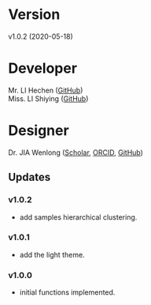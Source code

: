 # Version
v1.0.2 (2020-05-18)

# Developer
Mr. LI Hechen ([GitHub](https://github.com/lhc70000))</br>
Miss. LI Shiying ([GitHub](https://github.com/CherineLee))

# Designer
Dr. JIA Wenlong ([Scholar](https://scholar.google.com.hk/citations?user=eupQCQEAAAAJ), [ORCID](https://orcid.org/0000-0002-7136-9919), [GitHub](https://github.com/Nobel-Justin))

## Updates

### v1.0.2
   - add samples hierarchical clustering.

### v1.0.1
   - add the light theme.

### v1.0.0
   - initial functions implemented.
